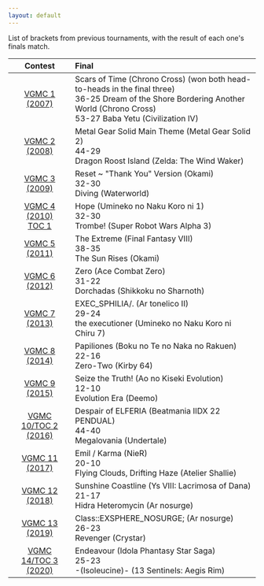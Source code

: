 ```yaml
---
layout: default
---
```


List of brackets from previous tournaments, with the result of each one's finals match.

 Contest | Final
:-------:|:-----
[VGMC 1 (2007)](http://www.bracketmaker.com/tlist.cfm?tid=229929) | Scars of Time (Chrono Cross) (won both head-to-heads in the final three)<br>36-25 Dream of the Shore Bordering Another World (Chrono Cross)<br>53-27 Baba Yetu (Civilization IV)
[VGMC 2 (2008)](http://www.bracketmaker.com/tlist.cfm?tid=276389) | Metal Gear Solid Main Theme (Metal Gear Solid 2)<br>44-29<br>Dragon Roost Island (Zelda: The Wind Waker)
[VGMC 3 (2009)](http://www.bracketmaker.com/tlist.cfm?tid=327002) | Reset ~ "Thank You" Version (Okami)<br>32-30<br>Diving (Waterworld)
[VGMC 4 (2010)](http://www.bracketmaker.com/tlist.cfm?tid=364957)<br>[TOC 1](http://www.bracketmaker.com/tmenu.cfm?tid=379471) | Hope (Umineko no Naku Koro ni 1)<br>32-30<br>Trombe! (Super Robot Wars Alpha 3)
[VGMC 5 (2011)](http://www.bracketmaker.com/tlist.cfm?tid=397610) | The Extreme (Final Fantasy VIII)<br>38-35<br>The Sun Rises (Okami)
[VGMC 6 (2012)](http://www.bracketmaker.com/tlist.cfm?tid=426428) | Zero (Ace Combat Zero)<br>31-22<br>Dorchadas (Shikkoku no Sharnoth)
[VGMC 7 (2013)](http://www.bracketmaker.com/tlist.cfm?tid=444450) | EXEC_SPHILIA/. (Ar tonelico II)<br>29-24<br>the executioner (Umineko no Naku Koro ni Chiru 7)
[VGMC 8 (2014)](http://www.bracketmaker.com/tmenu.cfm?tid=454368) | Papiliones (Boku no Te no Naka no Rakuen)<br>22-16<br>Zero-Two (Kirby 64)
[VGMC 9 (2015)](http://www.bracketmaker.com/tmenu.cfm?tid=459544) | Seize the Truth! (Ao no Kiseki Evolution)<br>12-10<br>Evolution Era (Deemo)
[VGMC 10/TOC 2 (2016)](http://www.bracketmaker.com/tmenu.cfm?tid=463073) | Despair of ELFERIA (Beatmania IIDX 22 PENDUAL)<br>44-40<br>Megalovania (Undertale)
[VGMC 11 (2017)](http://www.bracketmaker.com/tlist.cfm?tid=466312) | Emil / Karma (NieR)<br>20-10<br>Flying Clouds, Drifting Haze (Atelier Shallie)
[VGMC 12 (2018)](http://www.bracketmaker.com/tlist.cfm?tid=469506) | Sunshine Coastline (Ys VIII: Lacrimosa of Dana)<br>21-17<br>Hidra Heteromycin (Ar nosurge)
[VGMC 13 (2019)](http://www.bracketmaker.com/tlist.cfm?tid=471679) | Class::EXSPHERE_NOSURGE; (Ar nosurge)<br>26-23<br>Revenger (Crystar)
[VGMC 14/TOC 3 (2020)](http://www.bracketmaker.com/tlist.cfm?tid=473292) | Endeavour (Idola Phantasy Star Saga)<br>25-23<br>-(Isoleucine)- (13 Sentinels: Aegis Rim)
